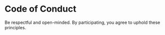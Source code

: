 # Code of Conduct

Be respectful and open-minded. By participating, you agree to uphold these principles.

